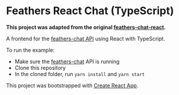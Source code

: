 # Feathers React Chat (TypeScript)

**This project was adapted from the original [feathers-chat-react](https://github.com/feathersjs-ecosystem/feathers-chat-react).**

A frontend for the [feathers-chat API](https://github.com/feathersjs/feathers-chat) using React with TypeScript.

To run the example:

- Make sure the [feathers-chat](https://github.com/feathersjs/feathers-chat) API is running
- Clone this repository
- In the cloned folder, run `yarn install` and `yarn start`

This project was bootstrapped with [Create React App](https://github.com/facebookincubator/create-react-app).
